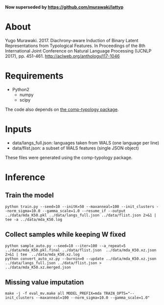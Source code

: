 **Now superseded by https://github.com/murawaki/lattyp**

# About

  Yugo Murawaki. 2017.  Diachrony-aware Induction of Binary Latent
  Representations from Typological Features.  In Proceedings of the
  8th International Joint Conference on Natural Language Processing
  (IJCNLP 2017), pp. 451-461.
  http://aclweb.org/anthology/I17-1046


# Requirements

- Python2
    - numpy
    - scipy

The code also depends on [the comp-typology package](https://github.com/murawaki/comp-typology).



# Inputs

- data/langs_full.json: languages taken from WALS (one language per line)
- data/flist.json: a subset of WALS features (single JSON object)

These files were generated using the comp-typology package.


# Inference

## Train the model

```
python train.py --seed=10 --initK=50 --maxanneal=100 --init_clusters --norm_sigma=10.0 --gamma_scale=1.0 --resume_if --output ../data/mda_K50.pkl ../data/langs_full.json ../data/flist.json 2>&1 | tee -a ../data/mda_K50.log
```

## Collect samples while keeping W fixed

```
python sample_auto.py --seed=10 --iter=100 --a_repeat=5 ../data/mda_K50.pkl.final ../data/flist.json  ../data/mda_K50.xz.json 2>&1 | tee  ../data/mda_K50.xz.log
python convert_auto_xz.py --burnin=0 --update ../data/mda_K50.xz.json ../data/langs_full.json ../data/flist.json > ../data/mda_K50.xz.merged.json
```


## Missing value imputation

```
make -j -f eval_mv.make all MODEL_PREFIX=mda TRAIN_OPTS="--init_clusters --maxanneal=100 --norm_sigma=10.0 --gamma_scale=1.0"

```
